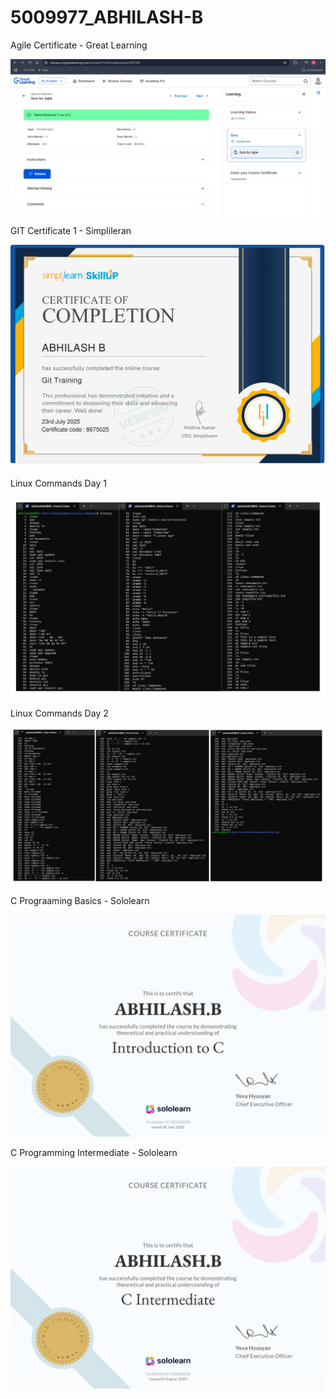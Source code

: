# 5009977_ABHILASH-B

Agile Certificate - Great Learning

![Agile Certificate](SDLC/Agile_Certificate.png)

GIT Certificate 1 - Simplileran

![Git Certificate](GIT/Git_Certificate.jpg)

Linux Commands Day 1

![Linux Commands Day 1](LINUX/Linux_commands.jpg)

Linux Commands Day 2

![Linux Commands Day 2](LINUX/Linux_Commands_Day2.jpg)

C Prograaming Basics - Sololearn

![C Basics](C_PROGRAMMING/C_Beginner.jpg)

C Programming Intermediate - Sololearn

![C Intermediate](C_PROGRAMMING/C_Intermediate.jpg)